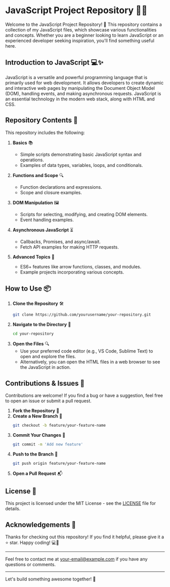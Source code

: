 # JavaScript Project Repository 📂🚀

Welcome to the JavaScript Project Repository! 🌟 This repository contains a collection of my JavaScript files, which showcase various functionalities and concepts. Whether you are a beginner looking to learn JavaScript or an experienced developer seeking inspiration, you'll find something useful here.

## Introduction to JavaScript 💻✨

JavaScript is a versatile and powerful programming language that is primarily used for web development. It allows developers to create dynamic and interactive web pages by manipulating the Document Object Model (DOM), handling events, and making asynchronous requests. JavaScript is an essential technology in the modern web stack, along with HTML and CSS.

## Repository Contents 📁

This repository includes the following:

1. **Basics** 📚
    - Simple scripts demonstrating basic JavaScript syntax and operations.
    - Examples of data types, variables, loops, and conditionals.

2. **Functions and Scope** 🔍
    - Function declarations and expressions.
    - Scope and closure examples.

3. **DOM Manipulation** 🖼️
    - Scripts for selecting, modifying, and creating DOM elements.
    - Event handling examples.

4. **Asynchronous JavaScript** ⏳
    - Callbacks, Promises, and async/await.
    - Fetch API examples for making HTTP requests.

5. **Advanced Topics** 🚀
    - ES6+ features like arrow functions, classes, and modules.
    - Example projects incorporating various concepts.

## How to Use 📦

1. **Clone the Repository** 🛠️
    ```sh
    git clone https://github.com/yourusername/your-repository.git
    ```
2. **Navigate to the Directory** 📂
    ```sh
    cd your-repository
    ```
3. **Open the Files** 🔍
    - Use your preferred code editor (e.g., VS Code, Sublime Text) to open and explore the files.
    - Alternatively, you can open the HTML files in a web browser to see the JavaScript in action.

## Contributions & Issues 🤝

Contributions are welcome! If you find a bug or have a suggestion, feel free to open an issue or submit a pull request.

1. **Fork the Repository** 🍴
2. **Create a New Branch** 🌿
    ```sh
    git checkout -b feature/your-feature-name
    ```
3. **Commit Your Changes** 💾
    ```sh
    git commit -m 'Add new feature'
    ```
4. **Push to the Branch** 🚀
    ```sh
    git push origin feature/your-feature-name
    ```
5. **Open a Pull Request** 📬

## License 📜

This project is licensed under the MIT License - see the [LICENSE](LICENSE) file for details.

## Acknowledgements 🙏

Thanks for checking out this repository! If you find it helpful, please give it a ⭐ star. Happy coding! 💻🎉

---

Feel free to contact me at [your-email@example.com](mailto:your-email@example.com) if you have any questions or comments.

---

Let's build something awesome together! 🚀
